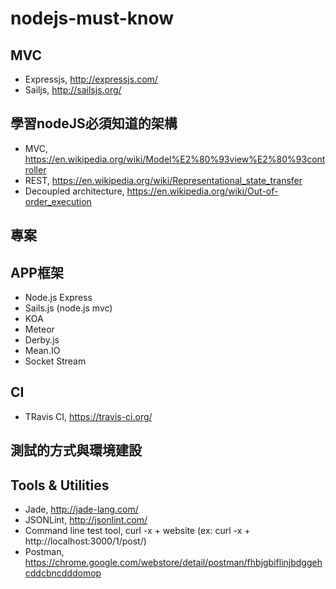 # nodejs-must-know

## MVC

* Expressjs, http://expressjs.com/
* Sailjs, http://sailsjs.org/

## 學習nodeJS必須知道的架構
* MVC, https://en.wikipedia.org/wiki/Model%E2%80%93view%E2%80%93controller
* REST, https://en.wikipedia.org/wiki/Representational_state_transfer
* Decoupled architecture, https://en.wikipedia.org/wiki/Out-of-order_execution

## 專案


## APP框架
*  Node.js Express
* Sails.js (node.js mvc)
* KOA
* Meteor
* Derby.js
* Mean.IO
* Socket Stream

## CI
* TRavis CI, https://travis-ci.org/

## 測試的方式與環境建設

## Tools & Utilities

* Jade, http://jade-lang.com/
* JSONLint, http://jsonlint.com/
* Command line test tool, curl -x + website   (ex: curl -x + http://localhost:3000/1/post/)
* Postman, https://chrome.google.com/webstore/detail/postman/fhbjgbiflinjbdggehcddcbncdddomop
